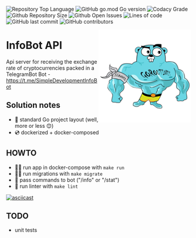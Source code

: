 ![Repository Top Language](https://img.shields.io/github/languages/top/chapa-ai/infobot)
![GitHub go.mod Go version](https://img.shields.io/github/go-mod/go-version/chapa-ai/infobot)
![Codacy Grade](https://img.shields.io/codacy/grade/68c42124afcf456ab0c28e2d6da7e534)
![Github Repository Size](https://img.shields.io/github/repo-size/chapa-ai/infobot)
![Github Open Issues](https://img.shields.io/github/issues/chapa-ai/infobot)
![Lines of code](https://img.shields.io/tokei/lines/github/chapa-ai/infobot)
![GitHub last commit](https://img.shields.io/github/last-commit/chapa-ai/infobot)
![GitHub contributors](https://img.shields.io/github/contributors/chapa-ai/infobot)

<img align="right" width="50%" src="./images/big-gopher.jpg">

# InfoBot API

Api server for receiving the exchange rate of cryptocurrencies packed in a TelegramBot
Bot - https://t.me/SimpleDevelopmentInfoBot

## Solution notes

- :book: standard Go project layout (well, more or less :blush:)
- :cd: dockerized + docker-composed

## HOWTO

- :running_man: run app in docker-compose with `make run`
- :running_man: run migrations with `make migrate`
- :elephant: pass commands to bot ("/info" or "/stat")
- :sunflower: run linter with `make lint`


[![asciicast](https://asciinema.org/a/14.png)](https://asciinema.org/a/5Nrwz8xIacfg655lOryFk2jEp)

## TODO
- unit tests

